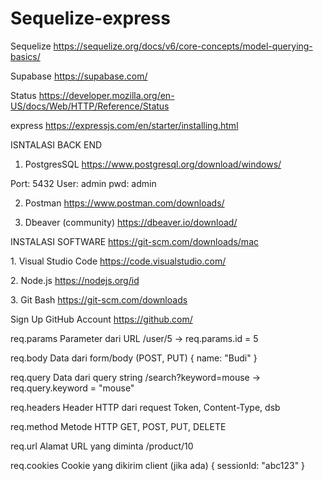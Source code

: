 # Sequelize-express

Sequelize
https://sequelize.org/docs/v6/core-concepts/model-querying-basics/

Supabase
https://supabase.com/

Status
https://developer.mozilla.org/en-US/docs/Web/HTTP/Reference/Status

express
https://expressjs.com/en/starter/installing.html

ISNTALASI BACK END

1. PostgresSQL
https://www.postgresql.org/download/windows/

Port: 5432
User: admin
pwd: admin

2. Postman
https://www.postman.com/downloads/

3. Dbeaver (community)
https://dbeaver.io/download/

INSTALASI SOFTWARE
https://git-scm.com/downloads/mac

1.⁠ ⁠Visual Studio Code
https://code.visualstudio.com/

2.⁠ ⁠Node.js 
https://nodejs.org/id

3.⁠ ⁠Git Bash
https://git-scm.com/downloads

Sign Up GitHub Account
https://github.com/


req.params	  Parameter dari URL	/user/5 → req.params.id = 5

req.body	    Data dari form/body (POST, PUT)	{ name: "Budi" }

req.query	    Data dari query string	/search?keyword=mouse → req.query.keyword = "mouse"

req.headers	  Header HTTP dari request	Token, Content-Type, dsb

req.method	  Metode HTTP	GET, POST, PUT, DELETE

req.url	      Alamat URL yang diminta	/product/10

req.cookies	  Cookie yang dikirim client (jika ada)	{ sessionId: "abc123" }

